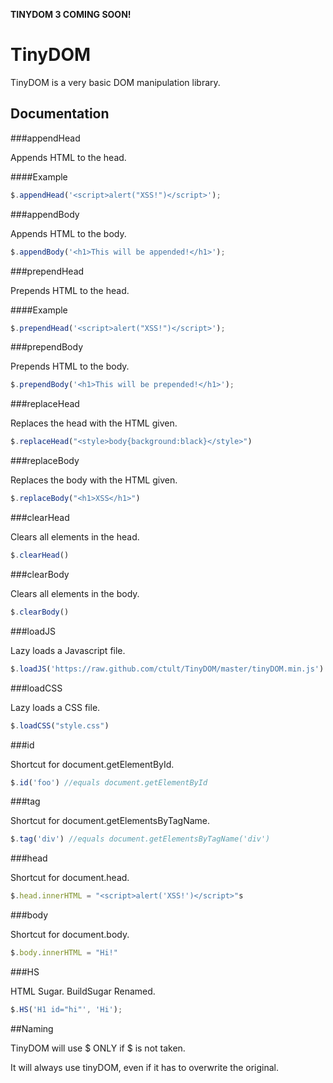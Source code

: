 **TINYDOM 3 COMING SOON!**

TinyDOM
=======

TinyDOM is a very basic DOM manipulation library.


Documentation
-------------

###appendHead

Appends HTML to the head.

####Example
```javascript
$.appendHead('<script>alert("XSS!")</script>');
```

###appendBody

Appends HTML to the body.

```javascript
$.appendBody('<h1>This will be appended!</h1>');
```

###prependHead

Prepends HTML to the head.

####Example
```javascript
$.prependHead('<script>alert("XSS!")</script>');
```

###prependBody

Prepends HTML to the body.

```javascript
$.prependBody('<h1>This will be prepended!</h1>');
```

###replaceHead

Replaces the head with the HTML given.

```javascript
$.replaceHead("<style>body{background:black}</style>")
```

###replaceBody

Replaces the body with the HTML given.

```javascript
$.replaceBody("<h1>XSS</h1>")
```

###clearHead

Clears all elements in the head.

```javascript
$.clearHead()
```

###clearBody

Clears all elements in the body.

```javascript
$.clearBody()
```

###loadJS

Lazy loads a Javascript file.

```javascript
$.loadJS('https://raw.github.com/ctult/TinyDOM/master/tinyDOM.min.js')
```

###loadCSS

Lazy loads a CSS file.

```javascript
$.loadCSS("style.css")
```

###id

Shortcut for document.getElementById.

```javascript
$.id('foo') //equals document.getElementById
```

###tag

Shortcut for document.getElementsByTagName.

```javascript
$.tag('div') //equals document.getElementsByTagName('div')
```

###head

Shortcut for document.head.

```javascript
$.head.innerHTML = "<script>alert('XSS!')</script>"s
```

###body

Shortcut for document.body.

```javascript
$.body.innerHTML = "Hi!"
```

###HS

HTML Sugar.  BuildSugar Renamed.

```javascript
$.HS('H1 id="hi"', 'Hi');
```

##Naming

TinyDOM will use $ ONLY if $ is not taken.

It will always use tinyDOM, even if it has to overwrite the original.